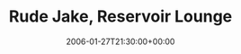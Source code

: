---
templateKey: event
guid: 0892e3af-6eab-11ea-99c5-002590d1d1b0
date: 2006-01-27T21:30:00+00:00
eventTime: '9:30pm'
title: Rude Jake, Reservoir Lounge
artist: Rude Jake
city: Toronto
venue: Reservoir Lounge
group: Tim Shia
guests: Cheong-Liu, Chris Gale, Margaret Stowe,Tim Shia
---